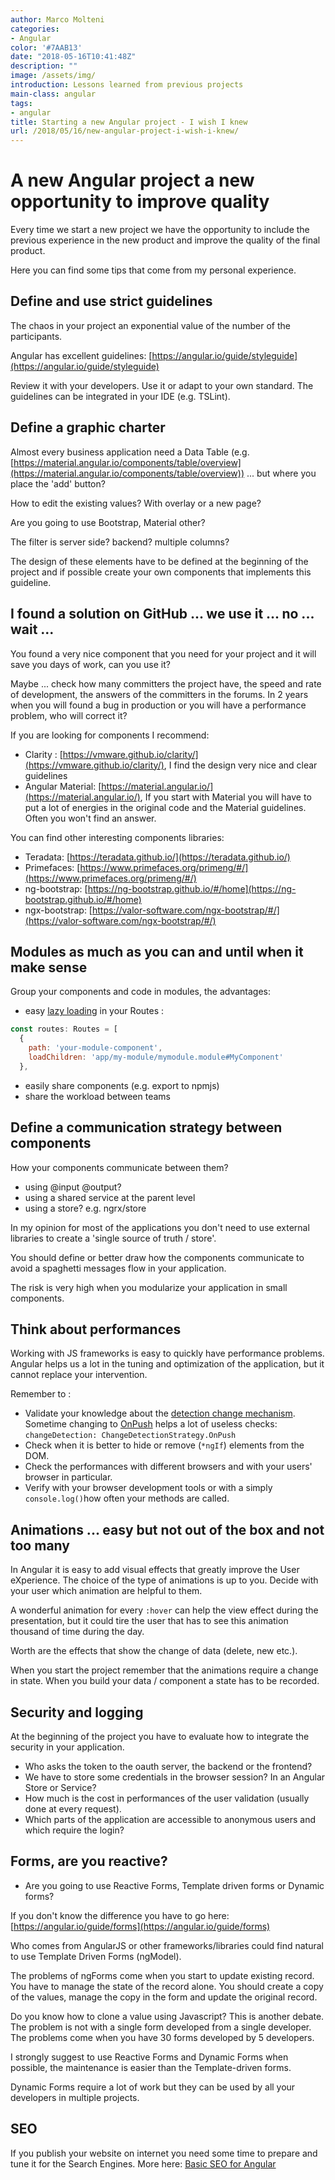 ```yaml
---
author: Marco Molteni
categories:
- Angular
color: '#7AAB13'
date: "2018-05-16T10:41:48Z"
description: ""
image: /assets/img/
introduction: Lessons learned from previous projects
main-class: angular
tags:
- angular
title: Starting a new Angular project - I wish I knew
url: /2018/05/16/new-angular-project-i-wish-i-knew/
---
```


# A new Angular project a new opportunity to improve quality

Every time we start a new project we have the opportunity to include the previous experience in the new product and improve the quality of the final product.

Here you can find some tips that come from my personal experience.

## Define and use strict guidelines

The chaos in your project an exponential value of the number of the participants.

Angular has excellent guidelines:
[https://angular.io/guide/styleguide](https://angular.io/guide/styleguide)

Review it with your developers. Use it or adapt to your own standard. The guidelines can be integrated in your IDE (e.g. TSLint).

## Define a graphic charter

Almost every business application need a Data Table (e.g. [https://material.angular.io/components/table/overview](https://material.angular.io/components/table/overview))
... but where you place the 'add' button?

How to edit the existing values? With overlay or a new page?

Are you going to use Bootstrap, Material other?

The filter is server side? backend? multiple columns?

The design of these elements have to be defined at the beginning of the project and if possible create your own components that implements this guideline.

## I found a solution on GitHub ... we use it ... no ... wait ...

You found a very nice component that you need for your project and it will save you days of work, can you use it?

Maybe ... check how many committers the project have, the speed and rate of development, the answers of the committers in the forums. In 2 years when you will found a bug in production or you will have a performance problem, who will correct it?

If you are looking for components I recommend:

* Clarity : [https://vmware.github.io/clarity/](https://vmware.github.io/clarity/), I find the design very nice and clear guidelines
* Angular Material: [https://material.angular.io/](https://material.angular.io/), If you start with Material you will have to put a lot of energies in the original code and the Material guidelines. Often you won't find an answer.

You can find other interesting components libraries:
* Teradata: [https://teradata.github.io/](https://teradata.github.io/)
* Primefaces: [https://www.primefaces.org/primeng/#/](https://www.primefaces.org/primeng/#/)
* ng-bootstrap: [https://ng-bootstrap.github.io/#/home](https://ng-bootstrap.github.io/#/home)
* ngx-bootstrap: [https://valor-software.com/ngx-bootstrap/#/](https://valor-software.com/ngx-bootstrap/#/)



## Modules as much as you can and until when it make sense

Group your components and code in modules, the advantages:

* easy [lazy loading](https://angular.io/guide/lazy-loading-ngmodules) in your Routes : 

``` javascript
const routes: Routes = [
  {
    path: 'your-module-component',
    loadChildren: 'app/my-module/mymodule.module#MyComponent'
  },
``` 

* easily share components (e.g. export to npmjs)
* share the workload between teams 

## Define a communication strategy between components

How your components communicate between them?
* using @input @output?
* using a shared service at the parent level
* using a store? e.g. ngrx/store

In my opinion for most of the applications you don't need to use external libraries to create a 'single source of truth / store'.

You should define or better draw how the components communicate to avoid a spaghetti messages flow in your application.
 
The risk is very high when you modularize your application in small components.

## Think about performances

Working with JS frameworks is easy to quickly have performance problems. Angular helps us a lot in the tuning and optimization of the application, but it cannot replace your intervention.

Remember to :
* Validate your knowledge about the [detection change mechanism](https://blog.thoughtram.io/angular/2016/02/22/angular-2-change-detection-explained.html). 
Sometime changing to [OnPush](https://angular.io/api/core/ChangeDetectionStrategy) helps a lot of useless checks: `changeDetection: ChangeDetectionStrategy.OnPush`
* Check when it is better to hide or remove (`*ngIf`) elements from the DOM.
* Check the performances with different browsers and with your users' browser in particular.
* Verify with your browser development tools or with a simply `console.log()`how often your methods are called.

## Animations ... easy but not out of the box and not too many

In Angular it is easy to add visual effects that greatly improve the User eXperience. The choice of the type of animations is up to you. Decide with your user which animation are helpful to them.

A wonderful animation for every `:hover` can help the view effect during the presentation, but it could tire the user that has to see this animation thousand of time during the day.

Worth are the effects that show the change of data (delete, new etc.).

When you start the project remember that the animations require a change in state. When you build your data / component a state has to be recorded.

## Security and logging

At the beginning of the project you have to evaluate how to integrate the security in your application.

* Who asks the token to the oauth server, the backend or the frontend?
* We have to store some credentials in the browser session? In an Angular Store or Service?
* How much is the cost in performances of the user validation (usually done at every request).
* Which parts of the application are accessible to anonymous users and which require the login?

## Forms, are you reactive?

* Are you going to use Reactive Forms, Template driven forms or Dynamic forms?

If you don't know the difference you have to go here: [https://angular.io/guide/forms](https://angular.io/guide/forms)

Who comes from AngularJS or other frameworks/libraries could find natural to use Template Driven Forms (ngModel).

The problems of ngForms come when you start to update existing record. You have to manage the state of the record alone.
You should create a copy of the values, manage the copy in the form and update the original record.
 
Do you know how to clone a value using Javascript? This is another debate.
The problem is not with a single form developed from a single developer. The problems come when you have 30 forms developed by 5 developers.

I strongly suggest to use Reactive Forms and Dynamic Forms when possible, the maintenance is easier than the Template-driven forms.

Dynamic Forms require a lot of work but they can be used by all your developers in multiple projects.


## SEO
If you publish your website on internet you need some time to prepare and tune it for the Search Engines.
More here: [Basic SEO for Angular](http://marco.dev/2018/05/05/basic-seo-for-angular/)
